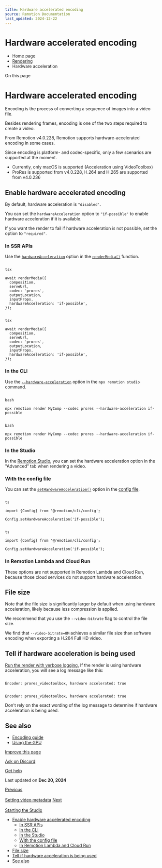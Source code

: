 ```yaml
---
title: Hardware accelerated encoding
source: Remotion Documentation
last_updated: 2024-12-22
---
```


# Hardware accelerated encoding

- [Home page](/)
- [Rendering](/docs/render)
- Hardware acceleration

On this page

# Hardware accelerated encoding

Encoding is the process of converting a sequence of images into a video file.

Besides rendering frames, encoding is one of the two steps required to create a video.

From Remotion v4.0.228, Remotion supports hardware-accelerated encoding in some cases.

Since encoding is platform- and codec-specific, only a few scenarios are supported at the moment.

- Currently, only macOS is supported (Acceleration using VideoToolbox)
- ProRes is supported from v4.0.228, H.264 and H.265 are supported from v4.0.236

## Enable hardware accelerated encoding [​](\#enable-hardware-accelerated-encoding "Direct link to Enable hardware accelerated encoding")

By default, hardware acceleration is `"disabled"`.

You can set the `hardwareAcceleration` option to `"if-possible"` to enable hardware acceleration if it is available.

If you want the render to fail if hardware acceleration is not possible, set the option to `"required"`.

### In SSR APIs [​](\#in-ssr-apis "Direct link to In SSR APIs")

Use the [`hardwareAcceleration`](/docs/renderer/render-media#hardwareacceleration) option in the [`renderMedia()`](/docs/renderer/render-media) function.

```

tsx

await renderMedia({
  composition,
  serveUrl,
  codec: 'prores',
  outputLocation,
  inputProps,
  hardwareAcceleration: 'if-possible',
});
```

```

tsx

await renderMedia({
  composition,
  serveUrl,
  codec: 'prores',
  outputLocation,
  inputProps,
  hardwareAcceleration: 'if-possible',
});
```

### In the CLI [​](\#in-the-cli "Direct link to In the CLI")

Use the [`--hardware-acceleration`](/docs/cli/render#--hardware-acceleration) option in the `npx remotion studio` command.

```

bash

npx remotion render MyComp --codec prores --hardware-acceleration if-possible
```

```

bash

npx remotion render MyComp --codec prores --hardware-acceleration if-possible
```

### In the Studio [​](\#in-the-studio "Direct link to In the Studio")

In the [Remotion Studio](/docs/studio), you can set the hardware acceleration option in the "Advanced" tab when rendering a video.

### With the config file [​](\#with-the-config-file "Direct link to With the config file")

You can set the [`setHardwareAcceleration()`](/docs/config#sethardwareacceleration) option in the [config file](/docs/config).

```

ts

import {Config} from '@remotion/cli/config';

Config.setHardwareAcceleration('if-possible');
```

```

ts

import {Config} from '@remotion/cli/config';

Config.setHardwareAcceleration('if-possible');
```

### In Remotion Lambda and Cloud Run [​](\#in-remotion-lambda-and-cloud-run "Direct link to In Remotion Lambda and Cloud Run")

These options are not supported in Remotion Lambda and Cloud Run, because those cloud services do not support hardware acceleration.

## File size [​](\#file-size "Direct link to File size")

Note that the file size is significantly larger by default when using hardware acceleration, likely because less compression is applied.

We recommend that you use the `--video-bitrate` flag to control the file size.

We find that `--video-bitrate=8M` achieves a similar file size than software encoding when exporting a H.264 Full HD video.

## Tell if hardware acceleration is being used [​](\#tell-if-hardware-acceleration-is-being-used "Direct link to Tell if hardware acceleration is being used")

[Run the render with verbose logging.](/docs/troubleshooting/debug-failed-render)
If the render is using hardware acceleration, you will see a log message like this:

```

Encoder: prores_videotoolbox, hardware accelerated: true
```

```

Encoder: prores_videotoolbox, hardware accelerated: true
```

Don't rely on the exact wording of the log message to determine if hardware acceleration is being used.

## See also [​](\#see-also "Direct link to See also")

- [Encoding guide](/docs/encoding)
- [Using the GPU](/docs/gpu)

[Improve this page](https://github.com/remotion-dev/remotion/edit/main/packages/docs/docs/hardware-acceleration.mdx)

[Ask on Discord](https://remotion.dev/discord)

[Get help](/docs/get-help)

Last updated on **Dec 20, 2024**

[Previous\
\
Setting video metadata](/docs/metadata) [Next\
\
Starting the Studio](/docs/studio/)

- [Enable hardware accelerated encoding](#enable-hardware-accelerated-encoding)
  - [In SSR APIs](#in-ssr-apis)
  - [In the CLI](#in-the-cli)
  - [In the Studio](#in-the-studio)
  - [With the config file](#with-the-config-file)
  - [In Remotion Lambda and Cloud Run](#in-remotion-lambda-and-cloud-run)
- [File size](#file-size)
- [Tell if hardware acceleration is being used](#tell-if-hardware-acceleration-is-being-used)
- [See also](#see-also)
